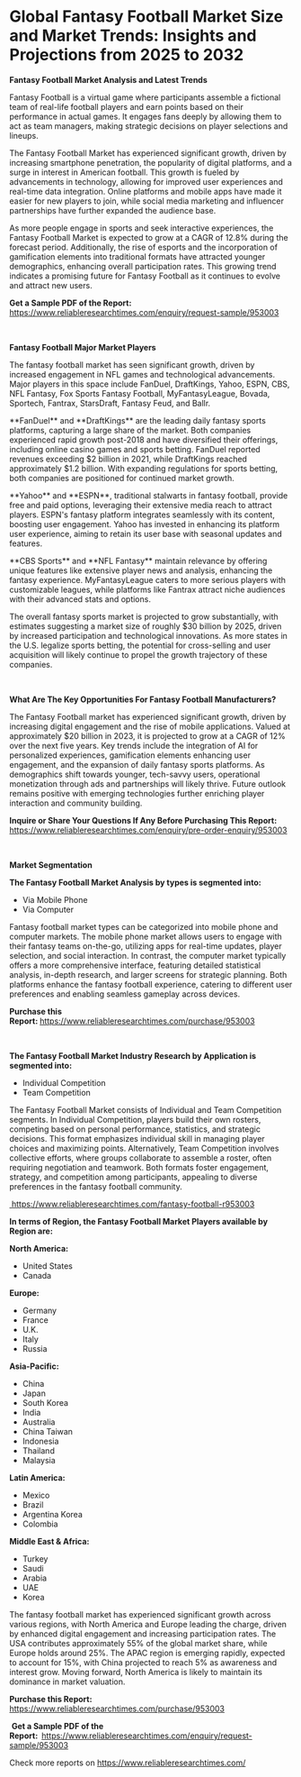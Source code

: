 <p><h1>Global Fantasy Football Market Size and Market Trends: Insights and Projections from 2025 to 2032</h1></p><p><strong>Fantasy Football Market Analysis and Latest Trends</strong></p>
<p><p>Fantasy Football is a virtual game where participants assemble a fictional team of real-life football players and earn points based on their performance in actual games. It engages fans deeply by allowing them to act as team managers, making strategic decisions on player selections and lineups.</p><p>The Fantasy Football Market has experienced significant growth, driven by increasing smartphone penetration, the popularity of digital platforms, and a surge in interest in American football. This growth is fueled by advancements in technology, allowing for improved user experiences and real-time data integration. Online platforms and mobile apps have made it easier for new players to join, while social media marketing and influencer partnerships have further expanded the audience base.</p><p>As more people engage in sports and seek interactive experiences, the Fantasy Football Market is expected to grow at a CAGR of 12.8% during the forecast period. Additionally, the rise of esports and the incorporation of gamification elements into traditional formats have attracted younger demographics, enhancing overall participation rates. This growing trend indicates a promising future for Fantasy Football as it continues to evolve and attract new users.</p></p>
<p><strong>Get a Sample PDF of the Report:&nbsp;</strong> <a href="https://www.reliableresearchtimes.com/enquiry/request-sample/953003?utm_campaign=2638&utm_medium=2&utm_source=Github&utm_content=ia&utm_term=06032025&utm_id=fantasy-football">https://www.reliableresearchtimes.com/enquiry/request-sample/953003</a></p>
<p>&nbsp;</p>
<p><strong>Fantasy Football Major Market Players</strong></p>
<p><p>The fantasy football market has seen significant growth, driven by increased engagement in NFL games and technological advancements. Major players in this space include FanDuel, DraftKings, Yahoo, ESPN, CBS, NFL Fantasy, Fox Sports Fantasy Football, MyFantasyLeague, Bovada, Sportech, Fantrax, StarsDraft, Fantasy Feud, and Ballr.</p><p>**FanDuel** and **DraftKings** are the leading daily fantasy sports platforms, capturing a large share of the market. Both companies experienced rapid growth post-2018 and have diversified their offerings, including online casino games and sports betting. FanDuel reported revenues exceeding $2 billion in 2021, while DraftKings reached approximately $1.2 billion. With expanding regulations for sports betting, both companies are positioned for continued market growth.</p><p>**Yahoo** and **ESPN**, traditional stalwarts in fantasy football, provide free and paid options, leveraging their extensive media reach to attract players. ESPN's fantasy platform integrates seamlessly with its content, boosting user engagement. Yahoo has invested in enhancing its platform user experience, aiming to retain its user base with seasonal updates and features.</p><p>**CBS Sports** and **NFL Fantasy** maintain relevance by offering unique features like extensive player news and analysis, enhancing the fantasy experience. MyFantasyLeague caters to more serious players with customizable leagues, while platforms like Fantrax attract niche audiences with their advanced stats and options.</p><p>The overall fantasy sports market is projected to grow substantially, with estimates suggesting a market size of roughly $30 billion by 2025, driven by increased participation and technological innovations. As more states in the U.S. legalize sports betting, the potential for cross-selling and user acquisition will likely continue to propel the growth trajectory of these companies.</p></p>
<p>&nbsp;</p>
<p><strong>What Are The Key Opportunities For Fantasy Football Manufacturers?</strong></p>
<p><p>The Fantasy Football market has experienced significant growth, driven by increasing digital engagement and the rise of mobile applications. Valued at approximately $20 billion in 2023, it is projected to grow at a CAGR of 12% over the next five years. Key trends include the integration of AI for personalized experiences, gamification elements enhancing user engagement, and the expansion of daily fantasy sports platforms. As demographics shift towards younger, tech-savvy users, operational monetization through ads and partnerships will likely thrive. Future outlook remains positive with emerging technologies further enriching player interaction and community building.</p></p>
<p><strong>Inquire or Share Your Questions If Any Before Purchasing This Report:</strong> <a href="https://www.reliableresearchtimes.com/enquiry/pre-order-enquiry/953003?utm_campaign=2638&utm_medium=2&utm_source=Github&utm_content=ia&utm_term=06032025&utm_id=fantasy-football">https://www.reliableresearchtimes.com/enquiry/pre-order-enquiry/953003</a></p>
<p>&nbsp;</p>
<p><strong>Market Segmentation</strong></p>
<p><strong>The Fantasy Football Market Analysis by types is segmented into:</strong></p>
<p><ul><li>Via Mobile Phone</li><li>Via Computer</li></ul></p>
<p><p>Fantasy football market types can be categorized into mobile phone and computer markets. The mobile phone market allows users to engage with their fantasy teams on-the-go, utilizing apps for real-time updates, player selection, and social interaction. In contrast, the computer market typically offers a more comprehensive interface, featuring detailed statistical analysis, in-depth research, and larger screens for strategic planning. Both platforms enhance the fantasy football experience, catering to different user preferences and enabling seamless gameplay across devices.</p></p>
<p><strong>Purchase this Report:&nbsp;</strong><a href="https://www.reliableresearchtimes.com/purchase/953003?utm_campaign=2638&utm_medium=2&utm_source=Github&utm_content=ia&utm_term=06032025&utm_id=fantasy-football">https://www.reliableresearchtimes.com/purchase/953003</a></p>
<p>&nbsp;</p>
<p><strong>The Fantasy Football Market Industry Research by Application is segmented into:</strong></p>
<p><ul><li>Individual Competition</li><li>Team Competition</li></ul></p>
<p><p>The Fantasy Football Market consists of Individual and Team Competition segments. In Individual Competition, players build their own rosters, competing based on personal performance, statistics, and strategic decisions. This format emphasizes individual skill in managing player choices and maximizing points. Alternatively, Team Competition involves collective efforts, where groups collaborate to assemble a roster, often requiring negotiation and teamwork. Both formats foster engagement, strategy, and competition among participants, appealing to diverse preferences in the fantasy football community.</p></p>
<p><a href="https://www.reliableresearchtimes.com/fantasy-football-r953003?utm_campaign=2638&utm_medium=2&utm_source=Github&utm_content=ia&utm_term=06032025&utm_id=fantasy-football">&nbsp;https://www.reliableresearchtimes.com/fantasy-football-r953003</a></p>
<p><strong>In terms of Region, the Fantasy Football Market Players available by Region are:</strong></p>
<p>
    <p> <strong> North America: </strong>
        <ul>
            <li>United States</li>
            <li>Canada</li>
        </ul>
        </p> 
    <p> <strong> Europe: </strong>
        <ul>
            <li>Germany</li>
            <li>France</li>
            <li>U.K.</li>
            <li>Italy</li>
            <li>Russia</li>
        </ul>
        </p> 
    <p> <strong> Asia-Pacific: </strong>
        <ul>
            <li>China</li>
            <li>Japan</li>
            <li>South Korea</li>
            <li>India</li>
            <li>Australia</li>
            <li>China Taiwan</li>
            <li>Indonesia</li>
            <li>Thailand</li>
            <li>Malaysia</li>
        </ul>
        </p> 
    <p> <strong> Latin America: </strong>
        <ul>
            <li>Mexico</li>
            <li>Brazil</li>
            <li>Argentina Korea</li>
            <li>Colombia</li>
        </ul>
        </p> 
    <p> <strong> Middle East & Africa: </strong>
        <ul>
            <li>Turkey</li>
            <li>Saudi</li>
            <li>Arabia</li>
            <li>UAE</li>
            <li>Korea</li>
        </ul>
    </p>
    </p>
<p><p>The fantasy football market has experienced significant growth across various regions, with North America and Europe leading the charge, driven by enhanced digital engagement and increasing participation rates. The USA contributes approximately 55% of the global market share, while Europe holds around 25%. The APAC region is emerging rapidly, expected to account for 15%, with China projected to reach 5% as awareness and interest grow. Moving forward, North America is likely to maintain its dominance in market valuation.</p></p>
<p><strong>Purchase this Report: </strong><a href="https://www.reliableresearchtimes.com/purchase/953003?utm_campaign=2638&utm_medium=2&utm_source=Github&utm_content=ia&utm_term=06032025&utm_id=fantasy-football">https://www.reliableresearchtimes.com/purchase/953003</a></p>
<p>&nbsp;<strong>Get a Sample PDF of the Report:&nbsp;&nbsp;</strong><a href="https://www.reliableresearchtimes.com/enquiry/request-sample/953003?utm_campaign=2638&utm_medium=2&utm_source=Github&utm_content=ia&utm_term=06032025&utm_id=fantasy-football">https://www.reliableresearchtimes.com/enquiry/request-sample/953003</a></p>
<p><strong></strong></p>
<p>Check more reports on <a href="https://www.reliableresearchtimes.com/?utm_campaign=2638&utm_medium=2&utm_source=Github&utm_content=ia&utm_term=06032025&utm_id=fantasy-football">https://www.reliableresearchtimes.com/</a></p>
